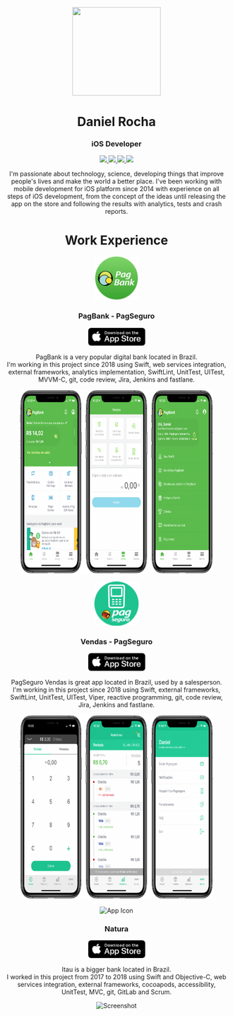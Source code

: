 <!-- markdownlint-disable MD033 -->
<p align="center">
 <img width="200" height="200" src="./images/profile.png"/>
</p>
<h1 align="center">Daniel Rocha</h1>
<h3 align="center">iOS Developer</h3>

<p align="center">
 <a href="https://github.com/danielrsousa">
  <img src="https://img.shields.io/static/v1?label=Github&message=danielrsousa&style=for-the-badge">
 </a>
 <a href="https://linkedin.com/in/danielrsousa/">
  <img src="https://img.shields.io/static/v1?label=LinkedIn&message=danielrsousa&color=2867B2&style=for-the-badge">
 </a>
 <a href="./resume.pdf">
  <img src="https://img.shields.io/static/v1?label=Resume&message=PDF&color=green&style=for-the-badge">
 </a>
 <a href="mailto:danielrochadesousa@gmail.com">
  <img src="https://img.shields.io/static/v1?label=Email&message=Daniel&color=F76831&style=for-the-badge">
 </a>
</p>

<p align="center">
I'm passionate about technology, science, developing things that improve people's lives and make the world a better place. I've been working with mobile development for iOS platform since 2014 with experience on all steps of iOS development, from the concept of the ideas until releasing the app on the store and following the results with analytics, tests and crash reports.
</p>

<h1 align="center">Work Experience</h1>

<p align="center">
 <img src="./images/pagbank/logo.png" alt="App Icon" width="100" height="100">
</p>

<h3 align="center">PagBank - PagSeguro</h3>

<p align="center">
 <a href="https://itunes.apple.com/br/app/pagseguro/id1186059012">
  <img src="./images/app_store_badge.png" alt="App Store Badge" width="129" height="40">
 </a>
</p>

<p align="center">
 PagBank is a very popular digital bank located in Brazil.<br>
 I'm working in this project since 2018 using Swift, web services integration, external frameworks, analytics implementation, SwiftLint, UnitTest, UITest, MVVM-C, git, code review, Jira, Jenkins and fastlane.
</p>

<p align="center">
 <img src="./images/PagBank/pagbank.png" alt="Screenshot" width="440" height="417">
</p>

<p align="center">
 <img src="./images/vendas/logo.png" alt="App Icon" width="100" height="100">
</p>

<h3 align="center">Vendas - PagSeguro</h3>

<p align="center">
 <a href="https://itunes.apple.com/br/app/pagseguro-vendas/id578294843">
  <img src="./images/app_store_badge.png" alt="App Store Badge" width="129" height="40">
 </a>
</p>

<p align="center">
 PagSeguro Vendas is great app located in Brazil, used by a salesperson.<br>
 I'm working in this project since 2018 using Swift, external frameworks, SwiftLint, UnitTest, UITest, Viper, reactive programming, git, code review, Jira, Jenkins and fastlane.
</p>

<p align="center">
<img src="./images/vendas/vendas.png" alt="Screenshot" width="440" height="417">
</p>

<p align="center">
 <img src="./images/Itau/logo.png" alt="App Icon" width="100" height="100">
</p>

<h3 align="center">Natura</h3>

<p align="center">
 <a href="https://apps.apple.com/br/app/banco-itaú-sua-conta-no-app/id474505665">
  <img src="./images/app_store_badge.png" alt="App Store Badge" width="129" height="40">
 </a>
</p>

<p align="center">
 Itau is a bigger bank located in Brazil.<br>
 I worked in this project from 2017 to 2018 using Swift and Objective-C, web services integration, external frameworks, cocoapods, accessibility, UnitTest, MVC, git, GitLab and Scrum.
</p>

<p align="center">
 <img src="./images/Natura/natura.png" alt="Screenshot" width="440" height="417">
</p>
